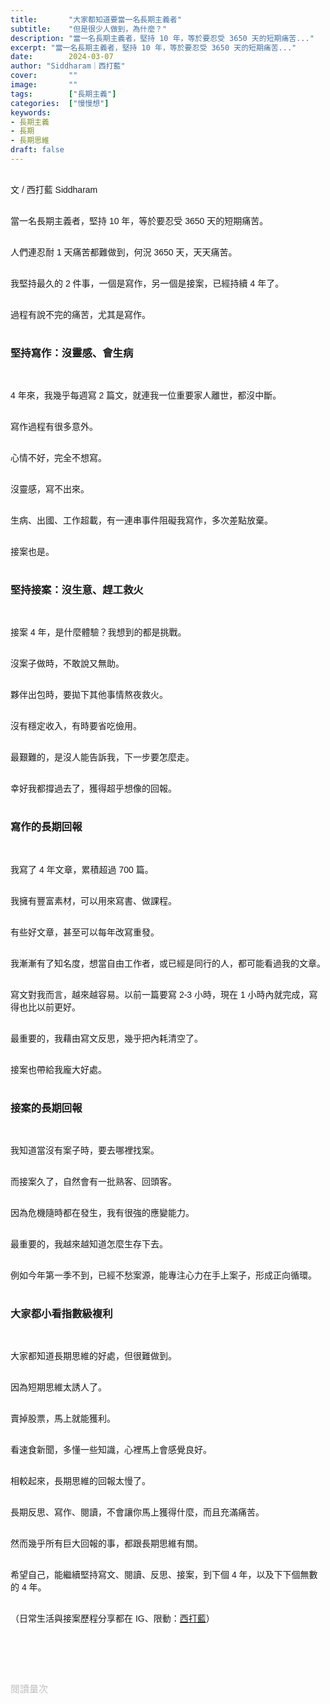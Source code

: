 ```yaml
---
title:       "大家都知道要當一名長期主義者"
subtitle:    "但是很少人做到，為什麼？"
description: "當一名長期主義者，堅持 10 年，等於要忍受 3650 天的短期痛苦..."
excerpt: "當一名長期主義者，堅持 10 年，等於要忍受 3650 天的短期痛苦..."
date:        2024-03-07
author: "Siddharam｜西打藍"
cover:       ""
image:       ""
tags:        ["長期主義"]
categories:  ["慢慢想"]
keywords:
- 長期主義
- 長期
- 長期思維
draft: false
---
```


<article style="font-family: 'Noto Sans TC', '微軟正黑體', sans-serif; font-weight: 300;">

<br>文 / 西打藍 Siddharam<br><br>

當一名長期主義者，堅持 10 年，等於要忍受 3650 天的短期痛苦。<br><br>

人們連忍耐 1 天痛苦都難做到，何況 3650 天，天天痛苦。<br><br>

我堅持最久的 2 件事，一個是寫作，另一個是接案，已經持續 4 年了。<br><br>

過程有說不完的痛苦，尤其是寫作。<br><br>


<h3 class="article-h1-color">堅持寫作：沒靈感、會生病</h3><br>

4 年來，我幾乎每週寫 2 篇文，就連我一位重要家人離世，都沒中斷。<br><br>

寫作過程有很多意外。<br><br>

心情不好，完全不想寫。<br><br>

沒靈感，寫不出來。<br><br>

生病、出國、工作超載，有一連串事件阻礙我寫作，多次差點放棄。<br><br>

接案也是。<br><br>


<h3 class="article-h1-color">堅持接案：沒生意、趕工救火</h3><br>

接案 4 年，是什麼體驗？我想到的都是挑戰。<br><br>

沒案子做時，不敢說又無助。<br><br>

夥伴出包時，要拋下其他事情熬夜救火。<br><br>

沒有穩定收入，有時要省吃儉用。<br><br>

最艱難的，是沒人能告訴我，下一步要怎麼走。<br><br>

幸好我都撐過去了，獲得超乎想像的回報。<br><br>


<h3 class="article-h1-color">寫作的長期回報</h3><br>

我寫了 4 年文章，累積超過 700 篇。<br><br>

我擁有豐富素材，可以用來寫書、做課程。<br><br>

有些好文章，甚至可以每年改寫重發。<br><br>

我漸漸有了知名度，想當自由工作者，或已經是同行的人，都可能看過我的文章。<br><br>

寫文對我而言，越來越容易。以前一篇要寫 2-3 小時，現在 1 小時內就完成，寫得也比以前更好。<br><br>

最重要的，我藉由寫文反思，幾乎把內耗清空了。<br><br>

接案也帶給我龐大好處。<br><br>


<h3 class="article-h1-color">接案的長期回報</h3><br>

我知道當沒有案子時，要去哪裡找案。<br><br>

而接案久了，自然會有一批熟客、回頭客。<br><br>

因為危機隨時都在發生，我有很強的應變能力。<br><br>

最重要的，我越來越知道怎麼生存下去。<br><br>

例如今年第一季不到，已經不愁案源，能專注心力在手上案子，形成正向循環。<br><br>


<h3 class="article-h1-color">大家都小看指數級複利</h3><br>

大家都知道長期思維的好處，但很難做到。<br><br>

因為短期思維太誘人了。<br><br>

賣掉股票，馬上就能獲利。<br><br>

看速食新聞，多懂一些知識，心裡馬上會感覺良好。<br><br>

相較起來，長期思維的回報太慢了。<br><br>

長期反思、寫作、閱讀，不會讓你馬上獲得什麼，而且充滿痛苦。<br><br>

然而幾乎所有巨大回報的事，都跟長期思維有關。<br><br>

希望自己，能繼續堅持寫文、閱讀、反思、接案，到下個 4 年，以及下下個無數的 4 年。<br><br>


<!-- 
<!-- 案例 > 證明案例 > 壞處 > 怎麼改變（列步驟） > 結語總結金句 -->


（日常生活與接案歷程分享都在 IG、限動：<a href="https://www.instagram.com/sidd.blue/" target="_blank">西打藍</a>）<br><br>

<!-- <h3 class="article-h1-color"></h3><br> -->





<br><br><br>

</article>

<div style="color: #bfbfbf; font-size: 15px;" id="busuanzi_container_page_pv">
  閱讀量<span id="busuanzi_value_page_pv"></span>次
</div>

<script src="../../js/post.js"></script>

